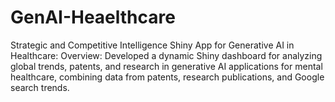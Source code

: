 # GenAI-Heaelthcare
Strategic and Competitive Intelligence Shiny App for Generative AI in Healthcare: Overview: Developed a dynamic Shiny dashboard for analyzing global trends, patents, and research in generative AI applications for mental healthcare, combining data from patents, research publications, and Google search trends.
